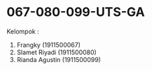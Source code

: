 # 067-080-099-UTS-GA
Kelompok :
1. Frangky (1911500067)
2. Slamet Riyadi (1911500080)
3. Rianda Agustin (1911500099)
